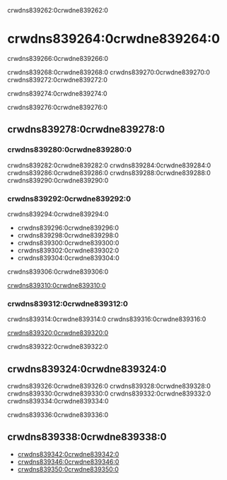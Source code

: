 crwdns839262:0crwdne839262:0
# crwdns839264:0crwdne839264:0

crwdns839266:0crwdne839266:0

crwdns839268:0crwdne839268:0 crwdns839270:0crwdne839270:0 crwdns839272:0crwdne839272:0

crwdns839274:0crwdne839274:0

crwdns839276:0crwdne839276:0
## crwdns839278:0crwdne839278:0
### crwdns839280:0crwdne839280:0
crwdns839282:0crwdne839282:0 crwdns839284:0crwdne839284:0 crwdns839286:0crwdne839286:0 crwdns839288:0crwdne839288:0 crwdns839290:0crwdne839290:0

### crwdns839292:0crwdne839292:0
crwdns839294:0crwdne839294:0
* crwdns839296:0crwdne839296:0
* crwdns839298:0crwdne839298:0
* crwdns839300:0crwdne839300:0
* crwdns839302:0crwdne839302:0
* crwdns839304:0crwdne839304:0

crwdns839306:0crwdne839306:0

[crwdns839310:0crwdne839310:0](crwdns839308:0crwdne839308:0)

### crwdns839312:0crwdne839312:0
crwdns839314:0crwdne839314:0 crwdns839316:0crwdne839316:0

[crwdns839320:0crwdne839320:0](crwdns839318:0crwdne839318:0)

crwdns839322:0crwdne839322:0
## crwdns839324:0crwdne839324:0

crwdns839326:0crwdne839326:0 crwdns839328:0crwdne839328:0 crwdns839330:0crwdne839330:0 crwdns839332:0crwdne839332:0 crwdns839334:0crwdne839334:0

crwdns839336:0crwdne839336:0

## crwdns839338:0crwdne839338:0

* [crwdns839342:0crwdne839342:0](crwdns839340:0crwdne839340:0)
* [crwdns839346:0crwdne839346:0](crwdns839344:0crwdne839344:0)
* [crwdns839350:0crwdne839350:0](crwdns839348:0crwdne839348:0)

